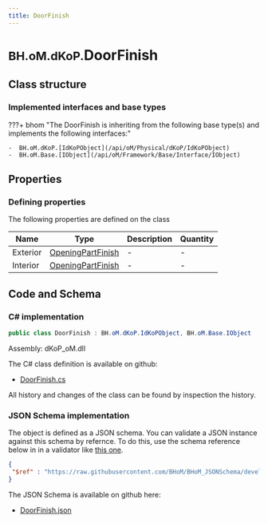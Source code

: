 ```yaml
---
title: DoorFinish
---
```


# <small>BH.oM.dKoP.</small>**DoorFinish**



## Class structure

### Implemented interfaces and base types

???+ bhom "The DoorFinish is inheriting from the following base type(s) and implements the following interfaces:"

    -  BH.oM.dKoP.[IdKoPObject](/api/oM/Physical/dKoP/IdKoPObject)
    -  BH.oM.Base.[IObject](/api/oM/Framework/Base/Interface/IObject)


## Properties



### Defining properties

The following properties are defined on the class

| Name             | Type             | Description      | Quantity         |
|------------------|------------------|------------------|------------------|
| Exterior | [OpeningPartFinish](/api/oM/Physical/dKoP/Geometry/Openings/OpeningPartFinish) | - | - |
| Interior | [OpeningPartFinish](/api/oM/Physical/dKoP/Geometry/Openings/OpeningPartFinish) | - | - |


## Code and Schema

### C# implementation

``` C# title="C#"
public class DoorFinish : BH.oM.dKoP.IdKoPObject, BH.oM.Base.IObject
```

Assembly: dKoP_oM.dll

The C# class definition is available on github:

- [DoorFinish.cs](https://github.com/BHoM/dKoP_Toolkit/blob/develop/dKoP_oM/Geometry\Openings\DoorFinish.cs)

All history and changes of the class can be found by inspection the history.
### JSON Schema implementation

The object is defined as a JSON schema. You can validate a JSON instance against this schema by refernce. To do this, use the schema reference below in in a validator like [this one](https://www.jsonschemavalidator.net/).

``` json title="JSON Schema"
{
 "$ref" : "https://raw.githubusercontent.com/BHoM/BHoM_JSONSchema/develop/dKoP_oM/DoorFinish.json"
}
```

The JSON Schema is available on github here:

- [DoorFinish.json](https://github.com/BHoM/BHoM_JSONSchema/blob/develop/dKoP_oM/DoorFinish.json)
